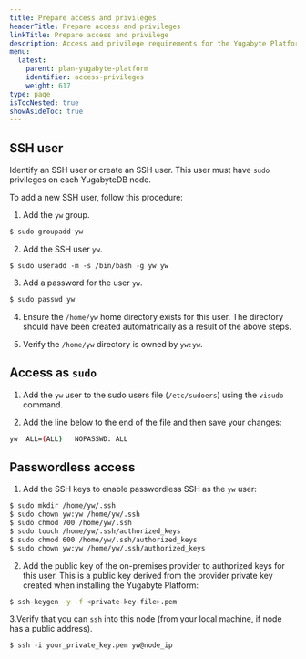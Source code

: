 ```yaml
---
title: Prepare access and privileges
headerTitle: Prepare access and privileges
linkTitle: Prepare access and privilege
description: Access and privilege requirements for the Yugabyte Platform and YugabyteDB data nodes.
menu:
  latest:
    parent: plan-yugabyte-platform
    identifier: access-privileges
    weight: 617
type: page
isTocNested: true
showAsideToc: true
---
```



## SSH user

Identify an SSH user or create an SSH  user. This user must have `sudo` privileges on each YugabyteDB node. 

To add a new SSH user, follow this procedure:

1. Add the `yw` group.

```sh
$ sudo groupadd yw
```

2. Add the SSH user `yw`.

```ssh
$ sudo useradd -m -s /bin/bash -g yw yw
```

3. Add a password for the user `yw`.

```sh
$ sudo passwd yw
```

4. Ensure the `/home/yw` home directory exists for this user. The directory should have been created automatrically as a result of the above steps.

5. Verify the `/home/yw` directory is owned by `yw:yw`.


## Access as `sudo`

1. Add the `yw` user to the sudo users file (`/etc/sudoers`) using the `visudo` command. 

2. Add the line below to the end of the file and then save your changes:

```sh
yw	ALL=(ALL)	NOPASSWD: ALL
```

## Passwordless access

1. Add the SSH keys to enable passwordless SSH as the `yw` user:

```sh
$ sudo mkdir /home/yw/.ssh
$ sudo chown yw:yw /home/yw/.ssh
$ sudo chmod 700 /home/yw/.ssh
$ sudo touch /home/yw/.ssh/authorized_keys
$ sudo chmod 600 /home/yw/.ssh/authorized_keys
$ sudo chown yw:yw /home/yw/.ssh/authorized_keys
```

2. Add the public key of the on-premises provider to authorized keys for this user. This is a public key derived from the provider private key created when installing the Yugabyte Platform:

```sh
$ ssh-keygen -y -f <private-key-file>.pem
```

3.Verify that you can `ssh` into this node (from your local machine, if node has a public address).

```ssh
$ ssh -i your_private_key.pem yw@node_ip
```
